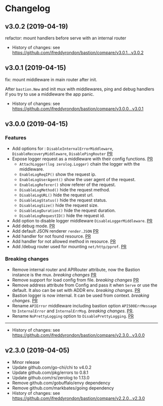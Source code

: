 # Changelog

## v3.0.2 (2019-04-19)

refactor: mount handlers before serve with an internal router

* History of changes: see https://github.com/ifreddyrondon/bastion/compare/v3.0.1...v3.0.2

## v3.0.1 (2019-04-15)

fix: mount middleware in main router after init.

After `bastion.New` and init mux with middlewares, ping and debug handlers if you try to use a middleware the app panic.

* History of changes: see https://github.com/ifreddyrondon/bastion/compare/v3.0.0...v3.0.1

## v3.0.0 (2019-04-15)

### Features

* Add options for : `DisableInternalErrorMiddleware`, `DisableRecoveryMiddleware`, `DisablePingRouter` [PR](https://github.com/ifreddyrondon/bastion/pull/13)
* Expose logger request as a middleware with their config functions. [PR](https://github.com/ifreddyrondon/bastion/pull/14)
    * `AttachLogger(log zerolog.Logger)` chain the logger with the middleware.
    * `EnableLogReqIP()` show the request ip.
    * `EnableLogUserAgent()` show the user agent of the request.
    * `EnableLogReferer()` show referer of the request.
    * `DisableLogMethod()` hide the request method.
    * `DisableLogURL()` hide the request url.
    * `DisableLogStatus()` hide the request status.
    * `DisableLogSize()` hide the request size.
    * `DisableLogDuration()` hide the request duration.
    * `DisableLogRequestID()` hide the request id.
* Add option to disable logger middleware `DisableLoggerMiddleware`. [PR](https://github.com/ifreddyrondon/bastion/pull/14)
* Add debug mode. [PR](https://github.com/ifreddyrondon/bastion/pull/15)
* Add default JSON renderer `render.JSON` [PR](https://github.com/ifreddyrondon/bastion/pull/16)
* Add handler for not found resource. [PR](https://github.com/ifreddyrondon/bastion/pull/17)
* Add handler for not allowed method in resource. [PR](https://github.com/ifreddyrondon/bastion/pull/17)
* Add /debug router used for mounting `net/http/pprof`. [PR](https://github.com/ifreddyrondon/bastion/pull/18)

### Breaking changes
* Remove internal router and APIRouter attribute, now the Bastion instance is the mux. _breaking changes_ [PR](https://github.com/ifreddyrondon/bastion/pull/8)
* Remove support for load config from file. _breaking changes_ [PR](https://github.com/ifreddyrondon/bastion/pull/9)
* Remove address attribute from Config and pass it when `Serve` or use the default. It also can be set with ADDR env. _breaking changes_. [PR](https://github.com/ifreddyrondon/bastion/pull/10)
* Bastion logger is now internal. It can be used from context. _breaking changes_. [PR](https://github.com/ifreddyrondon/bastion/pull/11) 
* Rename `APIError` middleware including bastion option `API500ErrMessage ` to `InternalError` and `InternalErrMsg`. _breaking changes_. [PR](https://github.com/ifreddyrondon/bastion/pull/12).
* Rename `NoPrettyLogging` option to `DisablePrettyLogging`. [PR](https://github.com/ifreddyrondon/bastion/pull/13)

- - - 
* History of changes: see https://github.com/ifreddyrondon/bastion/compare/v2.3.0...v3.0.0

## v2.3.0 (2019-04-05)

- Minor release
- Update github.com/go-chi/chi to v4.0.2
- Update github.com/pkg/errors to 0.8.1
- Update github.com/rs/zerolog to 1.13.0
- Remove github.com/gobuffalo/envy dependency
- Remove github.com/markbates/going dependency
- History of changes: see https://github.com/ifreddyrondon/bastion/compare/v2.2.0...v2.3.0